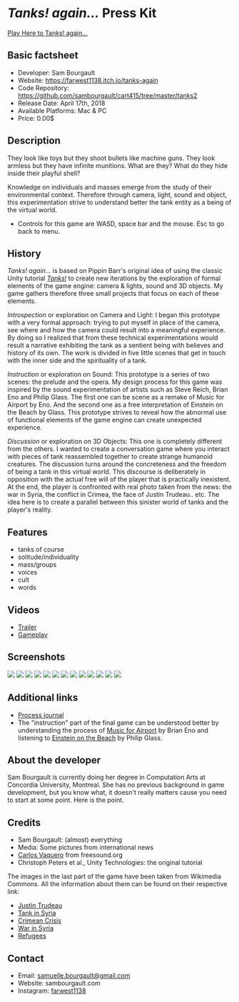 # *Tanks! again...* Press Kit

[Play Here to Tanks! again...](https://farwest1138.itch.io/tanks-again)

## Basic factsheet
- Developer: Sam Bourgault
- Website: https://farwest1138.itch.io/tanks-again
- Code Repository: https://github.com/sambourgault/cart415/tree/master/tanks2
- Release Date: April 17th, 2018
- Available Platforms: Mac & PC
- Price: 0.00$

## Description

They look like toys but they shoot bullets like machine guns. They look armless but they have infinite munitions. What are they? What do they hide inside their playful shell?

Knowledge on individuals and masses emerge from the study of their environmental context. Therefore through camera, light, sound and object, this experimentation strive to understand better the tank entity as a being of the virtual world.

* Controls for this game are WASD, space bar and the mouse. Esc to go back to menu.


## History

*Tanks! again...* is based on Pippin Barr's original idea of using the classic Unity tutorial [*Tanks!*](https://unity3d.com/learn/tutorials/s/tanks-tutorial) to create new iterations by the exploration of formal elements of the game engine: camera & lights, sound and 3D objects. My game gathers therefore three small projects that focus on each of these elements.

 *Introspection* or exploration on Camera and Light: I began this prototype with a very formal approach: trying to put myself in place of the camera, see where and how the camera could result into a meaningful experience. By doing so I realized that from these technical experimentations would result a narrative exhibiting the tank as a sentient being with believes and history of its own. The work is divided in five little scenes that get in touch with the inner side and the spirituality of a tank.

*Instruction* or exploration on Sound: This prototype is a series of two scenes: the prelude and the opera. My design process for this game was inspired by the sound experimentation of artists such as Steve Reich, Brian Eno and Philip Glass. The first one can be scene as a remake of Music for Airport by Eno. And the second one as a free interpretation of Einstein on the Beach by Glass. This prototype strives to reveal how the abnormal use of functional elements of the game engine can create unexpected experience.

*Discussion* or exploration on 3D Objects: This one is completely different from the others. I wanted to create a conversation game where you interact with pieces of tank reassembled together to create strange humanoid creatures. The discussion turns around the concreteness and the freedom of being a tank in this virtual world. This discourse is deliberately in opposition with the actual free will of the player that is practically inexistent. At the end, the player is confronted with real photo taken from the news: the war in Syria, the conflict in Crimea, the face of Justin Trudeau.. etc. The idea here is to create a parallel between this sinister world of tanks and the player's reality.


## Features
- tanks of course
- solitude/individuality
- mass/groups
- voices
- cult
- words

## Videos
- [Trailer](https://vimeo.com/265254556)
- [Gameplay](https://vimeo.com/266961159)


## Screenshots
![](https://github.com/sambourgault/tanksagain/blob/master/Images/img1.png)
![](https://github.com/sambourgault/tanksagain/blob/master/Images/img2.png)
![](https://github.com/sambourgault/tanksagain/blob/master/Images/img3.png)
![](https://github.com/sambourgault/tanksagain/blob/master/Images/img4.png)
![](https://github.com/sambourgault/tanksagain/blob/master/Images/img5.png)
![](https://github.com/sambourgault/tanksagain/blob/master/Images/img6.png)
![](https://github.com/sambourgault/tanksagain/blob/master/Images/img7.png)
![](https://github.com/sambourgault/tanksagain/blob/master/Images/img8.png)
![](https://github.com/sambourgault/tanksagain/blob/master/Images/img9.png)
![](https://github.com/sambourgault/tanksagain/blob/master/Images/img10.png)
![](https://github.com/sambourgault/tanksagain/blob/master/Images/img11.png)
![](https://github.com/sambourgault/tanksagain/blob/master/Images/img12.png)
![](https://github.com/sambourgault/tanksagain/blob/master/Images/img13.png)


## Additional links
- [Process journal](https://github.com/sambourgault/cart415)
- The "instruction" part of the final game can be understood better by understanding the process of [Music for Airport](https://teropa.info/loop/#/title) by Brian Eno and listening to [Einstein on the Beach](https://www.youtube.com/watch?v=Ty76wEPL-M4) by Philip Glass.


## About the developer

Sam Bourgault is currently doing her degree in Computation Arts at Concordia University, Montreal. She has no previous background in game development, but you know what, it doesn't really matters cause you need to start at some point. Here is the point.


## Credits

- Sam Bourgault: (almost) everything
- Media: Some pictures from international news
- [Carlos Vaquero](https://freesound.org/people/Carlos_Vaquero/) from freesound.org
- Christoph Peters et al., Unity Technologies: the original tutorial

The images in the last part of the game have been taken from Wikimedia Commons. All the information about them can be found on their respective link:

- [Justin Trudeau](https://commons.wikimedia.org/wiki/File:Justin_Trudeau_June_2016.jpg)
- [Tank in Syria](https://upload.wikimedia.org/wikipedia/commons/a/a2/Azaz%2C_Syria.jpg)
- [Crimean Crisis](https://commons.wikimedia.org/wiki/File:Crimean_crisis_IMG_8807_(13285092744).jpg)
- [War in Syria](https://commons.wikimedia.org/wiki/File:Wounded_civilians_arrive_at_hospital_Aleppo.jpg)
- [Refugees](https://commons.wikimedia.org/wiki/File:20151030_Syrians_and_Iraq_refugees_arrive_at_Skala_Sykamias_Lesvos_Greece_2.jpg)


## Contact
- Email: samuelle.bourgault@gmail.com
- Website: sambourgault.com
- Instagram: [farwest1138](https://www.instagram.com/farwest1138/)
